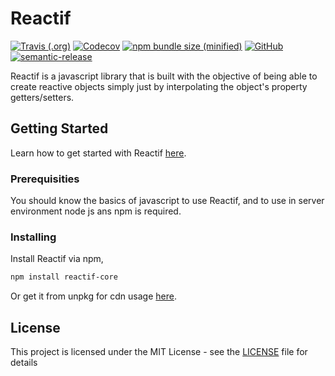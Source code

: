 # Reactif

[![Travis (.org)](https://img.shields.io/travis/FrencoJobs/Reactif.svg?style=flat-square)](https://travis-ci.org/FrencoJobs/Reacitf)
[![Codecov](https://img.shields.io/codecov/c/github/FrencoJobs/Reactif.svg?style=flat-square)](https://codecov.io/gh/FrencoJobs/Reactif)
[![npm bundle size (minified)](https://img.shields.io/bundlephobia/min/reactif-core.svg?style=flat-square)](https://npm.im/reactif-core)
[![GitHub](https://img.shields.io/github/license/FrencoJobs/Reactif.svg?style=flat-square)](LICENSE)
[![semantic-release](https://img.shields.io/badge/%20%20%F0%9F%93%A6%F0%9F%9A%80-semantic--release-e10079.svg?style=flat-square)](https://github.com/semantic-release/semantic-release)

Reactif is a javascript library that is built with the objective of being able to create reactive objects simply just by interpolating the object's property getters/setters.

## Getting Started

Learn how to get started with Reactif [here](https://reactif.js.org).

### Prerequisities

You should know the basics of javascript to use Reactif, and to use in server environment node js ans npm is required.

### Installing

Install Reactif via npm,
```bash
npm install reactif-core 
```
Or get it from unpkg for cdn usage [here](https://unpkg.com/reactif-core).

## License

This project is licensed under the MIT License - see the [LICENSE](LICENSE) file for details